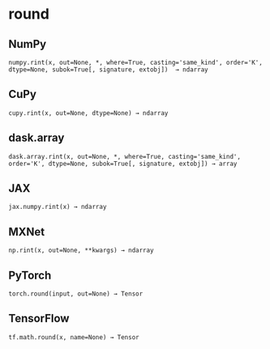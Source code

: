 # round

## NumPy

```
numpy.rint(x, out=None, *, where=True, casting='same_kind', order='K', dtype=None, subok=True[, signature, extobj])  → ndarray
```

## CuPy

```
cupy.rint(x, out=None, dtype=None) → ndarray
```

## dask.array

```
dask.array.rint(x, out=None, *, where=True, casting='same_kind', order='K', dtype=None, subok=True[, signature, extobj]) → array
```

## JAX

```
jax.numpy.rint(x) → ndarray
```

## MXNet

```
np.rint(x, out=None, **kwargs) → ndarray
```

## PyTorch

```
torch.round(input, out=None) → Tensor
```

## TensorFlow

```
tf.math.round(x, name=None) → Tensor
```
